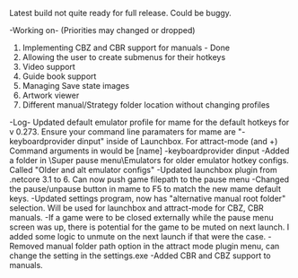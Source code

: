 Latest build not quite ready for full release. Could be buggy.

-Working on- (Priorities may changed or dropped)
1. Implementing CBZ and CBR support for manuals - Done
2. Allowing the user to create submenus for their hotkeys
3. Video support
4. Guide book support
5. Managing Save state images
6. Artwork viewer
7. Different manual/Strategy folder location without changing profiles


-Log-
Updated default emulator profile for mame for the default hotkeys for v 0.273. Ensure your command line paramaters for mame  are "-keyboardprovider dinput" inside of Launchbox. For attract-mode (and +) Command arguments in would be [name] -keyboardprovider dinput
-Added a folder in \Super pause menu\Emulators for older emulator hotkey configs. Called "Older and alt emulator configs"
-Updated launchbox plugin from .netcore 3.1 to 6. Can now push game filepath to the pause menu
-Changed the pause/unpause button in mame to F5 to match the new mame default keys.
-Updated settings program, now has "alternative manual root folder" selection. Will be used for launchbox and attract-mode for CBZ, CBR manuals.
-If a game were to be closed externally while the pause menu screen was up, there is potential for the game to be muted on next launch. I added some logic to unmute on the next launch if that were the case.
-Removed manual folder path option in the attract mode plugin menu, can change the setting in the settings.exe
-Added CBR and CBZ support to manuals.

